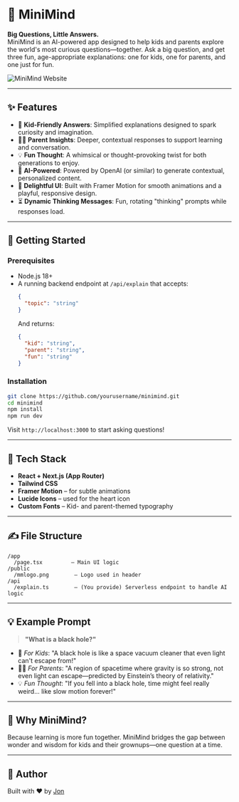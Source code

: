 # 🧠 MiniMind

**Big Questions, Little Answers.**  
MiniMind is an AI-powered app designed to help kids and parents explore the world's most curious questions—together. Ask a big question, and get three fun, age-appropriate explanations: one for kids, one for parents, and one just for fun.

![MiniMind Website](https://minimind.fun)

---

## ✨ Features

- 🧒 **Kid-Friendly Answers**: Simplified explanations designed to spark curiosity and imagination.
- 👨‍👩 **Parent Insights**: Deeper, contextual responses to support learning and conversation.
- 💡 **Fun Thought**: A whimsical or thought-provoking twist for both generations to enjoy.
- 💬 **AI-Powered**: Powered by OpenAI (or similar) to generate contextual, personalized content.
- 🎨 **Delightful UI**: Built with Framer Motion for smooth animations and a playful, responsive design.
- ⏳ **Dynamic Thinking Messages**: Fun, rotating "thinking" prompts while responses load.

---

## 🚀 Getting Started

### Prerequisites

- Node.js 18+
- A running backend endpoint at `/api/explain` that accepts:
  ```json
  {
    "topic": "string"
  }
  ```
  And returns:
  ```json
  {
    "kid": "string",
    "parent": "string",
    "fun": "string"
  }
  ```

### Installation

```bash
git clone https://github.com/yourusername/minimind.git
cd minimind
npm install
npm run dev
```

Visit `http://localhost:3000` to start asking questions!

---

## 🧩 Tech Stack

- **React + Next.js (App Router)**
- **Tailwind CSS**
- **Framer Motion** – for subtle animations
- **Lucide Icons** – used for the heart icon
- **Custom Fonts** – Kid- and parent-themed typography

---

## ✍️ File Structure

```
/app
  /page.tsx         – Main UI logic
/public
  /mmlogo.png        – Logo used in header
/api
  /explain.ts        – (You provide) Serverless endpoint to handle AI logic
```

---

## 💡 Example Prompt

> **"What is a black hole?"**

- 🧒 *For Kids*: "A black hole is like a space vacuum cleaner that even light can't escape from!"
- 👨‍👩 *For Parents*: "A region of spacetime where gravity is so strong, not even light can escape—predicted by Einstein’s theory of relativity."
- 💡 *Fun Thought*: "If you fell into a black hole, time might feel really weird... like slow motion forever!"

---

## 🧠 Why MiniMind?

Because learning is more fun together. MiniMind bridges the gap between wonder and wisdom for kids and their grownups—one question at a time.

---

## 👤 Author

Built with ❤️ by [Jon](https://x.com/JontheNerd_)
